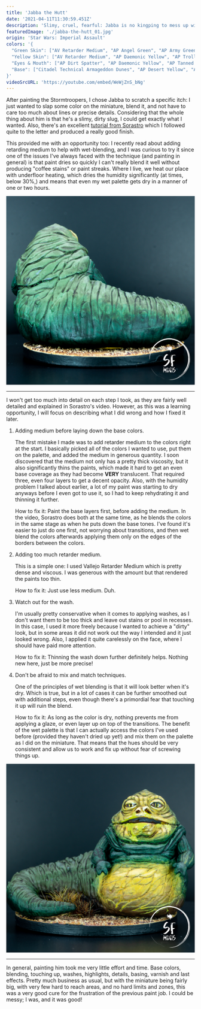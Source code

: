 ```yaml
---
title: 'Jabba the Hutt'
date: '2021-04-11T11:30:59.451Z'
description: 'Slimy, cruel, fearful: Jabba is no kingping to mess up with. Just ask Solo.'
featuredImage: './jabba-the-hutt_01.jpg'
origin: 'Star Wars: Imperial Assault'
colors: '{
  "Green Skin": ["AV Retarder Medium", "AP Angel Green", "AP Army Green", "AP Matt White", "AP Mid Brown Quickshade", "AP Green Tone Quickshade"],
  "Yellow Skin": ["AV Retarder Medium", "AP Daemonic Yellow", "AP Troll Claws", "AP Dirt Spatter", "AV Glaze Medium", "AP Matt White", "AP Mid Brown Quickshade", "AP Green Tone Quickshade"],
  "Eyes & Mouth": ["AP Dirt Spatter", "AP Daemonic Yellow", "AP Tanned Flesh", "AP Matt White", "AP Matt Black", "AP Matt White", "AP Disgusting Slime Effects"],
  "Base": ["Citadel Technical Armageddon Dunes", "AP Desert Yellow", "AP Mythical Orange", "AP Arid Earth", "AP Strong Tone Quickshade", "AP Mid Brown Quickshade"]
}'
videoSrcURL: 'https://youtube.com/embed/WeWjZnS_bNg'
---
```


After painting the Stormtroopers, I chose Jabba to scratch a specific itch: I just wanted to slap some color on the miniature, blend it, and not have to care too much about lines or precise details. Considering that the whole thing about him is that he's a slimy, dirty slug, I could get exactly what I wanted. Also, there's an excellent [tutorial from Sorastro](https://www.youtube.com/watch?v=imFCPPLFwp4&ab_channel=Sorastro%27sPainting) which I followed quite to the letter and produced a really good finish.

This provided me with an opportunity too: I recently read about adding retarding medium to help with wet-blending, and I was curious to try it since one of the issues I've always faced with the technique (and painting in general) is that paint dries so quickly I can't really blend it well without producing "coffee stains" or paint streaks. Where I live, we heat our place with underfloor heating, which dries the humidity significantly (at times, below 30%,) and means that even my wet palette gets dry in a manner of one or two hours.

![Back View](./jabba-the-hutt_04.jpg)

---

I won't get too much into detail on each step I took, as they are fairly well detailed and explained in Sorastro's video. However, as this was a learning opportunity, I will focus on describing what I did wrong and how I fixed it later.

1. Adding medium before laying down the base colors.

   The first mistake I made was to add retarder medium to the colors right at the start. I basically picked all of the colors I wanted to use, put them on the palette, and added the medium in generous quantity. I soon discovered that the medium not only has a pretty thick viscosity, but it also significantly thins the paints, which made it hard to get an even base coverage as they had become **VERY** translucent. That required three, even four layers to get a decent opacity. Also, with the humidity problem I talked about earlier, a lot of my paint was starting to dry anyways before I even got to use it, so I had to keep rehydrating it and thinning it further.

   How to fix it: Paint the base layers first, before adding the medium. In the video, Sorastro does both at the same time, as he blends the colors in the same stage as when he puts down the base tones. I've found it's easier to just do one first, not worrying about transitions, and then wet blend the colors afterwards applying them only on the edges of the borders between the colors.

2. Adding too much retarder medium.

   This is a simple one: I used Vallejo Retarder Medium which is pretty dense and viscous. I was generous with the amount but that rendered the paints too thin.

   How to fix it: Just use less medium. Duh.

3. Watch out for the wash.

   I'm usually pretty conservative when it comes to applying washes, as I don't want them to be too thick and leave out stains or pool in recesses. In this case, I used it more freely because I wanted to achieve a "dirty" look, but in some areas it did not work out the way I intended and it just looked wrong. Also, I applied it quite carelessly on the face, where I should have paid more attention.

   How to fix it: Thinning the wash down further definitely helps. Nothing new here, just be more precise!

4. Don't be afraid to mix and match techniques.

   One of the principles of wet blending is that it will look better when it's dry. Which is true, but in a lot of cases it can be further smoothed out with additional steps, even though there's a primordial fear that touching it up will ruin the blend.

   How to fix it: As long as the color is dry, nothing prevents me from applying a glaze, or even layer up on top of the transitions. The benefit of the wet palette is that I can actually access the colors I've used before (provided they haven't dried up yet!) and mix them on the palette as I did on the miniature. That means that the hues should be very consistent and allow us to work and fix up without fear of screwing things up.


![Front View](./jabba-the-hutt_02.jpg)

---

In general, painting him took me very little effort and time. Base colors, blending, touching up, washes, highlights, details, basing, varnish and last effects. Pretty much business as usual, but with the miniature being fairly big, with very few hard to reach areas, and no hard limits and zones, this was a very good cure for the frustration of the previous paint job. I could be messy; I was, and it was good!
